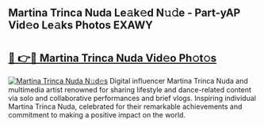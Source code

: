 ## Martina Trinca Nuda Le𝚊k𝚎d N𝚞𝚍e - Part-yAP Vid𝚎o Le𝚊ks Photos EXAWY

# <h2><a href="http://fbftu8r.evod.top/?m=Martina+Trinca+Nuda">🔗 👉🔴 Martina Trinca Nuda Vid𝚎o Ph𝚘t𝚘s</a></h2>

[![Martina Trinca Nuda N𝚞d𝚎s](https://i.imgur.com/8V9OHl7.gif)](http://fbftu8r.evod.top/?m=Martina+Trinca+Nuda)
Digital influencer Martina Trinca Nuda and multimedia artist renowned for sharing lifestyle and dance-related content via solo and collaborative performances and brief vlogs. Inspiring individual Martina Trinca Nuda, celebrated for their remarkable achievements and commitment to making a positive impact on the world. 
